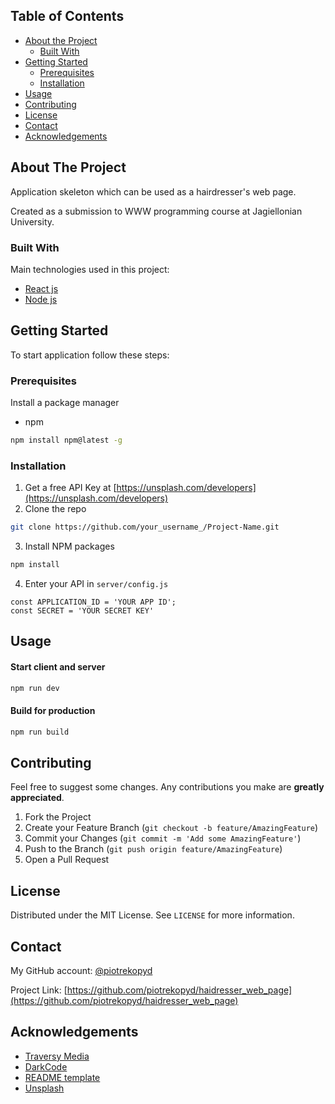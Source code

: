 
<!-- TABLE OF CONTENTS -->
## Table of Contents

* [About the Project](#about-the-project)
  * [Built With](#built-with)
* [Getting Started](#getting-started)
  * [Prerequisites](#prerequisites)
  * [Installation](#installation)
* [Usage](#usage)
* [Contributing](#contributing)
* [License](#license)
* [Contact](#contact)
* [Acknowledgements](#acknowledgements)



<!-- ABOUT THE PROJECT -->
## About The Project

Application skeleton which can be used as a hairdresser's web page.

Created as a submission to WWW programming course at Jagiellonian University.

### Built With
Main technologies used in this project:
* [React js](https://reactjs.org)
* [Node js](https://nodejs.org/en/)


<!-- GETTING STARTED -->
## Getting Started

To start application follow these steps:

### Prerequisites

Install a package manager
* npm
```sh
npm install npm@latest -g
```

### Installation

1. Get a free API Key at [https://unsplash.com/developers](https://unsplash.com/developers)
2. Clone the repo
```sh
git clone https://github.com/your_username_/Project-Name.git
```
3. Install NPM packages
```sh
npm install
```
4. Enter your API in `server/config.js`
```JS
const APPLICATION_ID = 'YOUR APP ID';
const SECRET = 'YOUR SECRET KEY'
```



<!-- USAGE EXAMPLES -->
## Usage

#### Start client and server
```sh
npm run dev
```


#### Build for production
```sh
npm run build
```



<!-- ROADMAP -->



<!-- CONTRIBUTING -->
## Contributing

Feel free to suggest some changes. Any contributions you make are **greatly appreciated**.

1. Fork the Project
2. Create your Feature Branch (`git checkout -b feature/AmazingFeature`)
3. Commit your Changes (`git commit -m 'Add some AmazingFeature'`)
4. Push to the Branch (`git push origin feature/AmazingFeature`)
5. Open a Pull Request



<!-- LICENSE -->
## License

Distributed under the MIT License. See `LICENSE` for more information.



<!-- CONTACT -->
## Contact

My GitHub account: [@piotrekopyd](https://github.com/piotrekopyd) 

Project Link: [https://github.com/piotrekopyd/haidresser_web_page](https://github.com/piotrekopyd/haidresser_web_page)



<!-- ACKNOWLEDGEMENTS -->
## Acknowledgements
* [Traversy Media](https://www.traversymedia.com)
* [DarkCode](https://www.youtube.com/channel/UCD3KVjbb7aq2OiOffuungzw)
* [README template](https://github.com/othneildrew/Best-README-Template)
* [Unsplash](https://unsplash.com)







<!-- MARKDOWN LINKS & IMAGES -->
